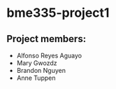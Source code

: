 # bme335-project1
## Project members:
- Alfonso Reyes Aguayo
- Mary Gwozdz
- Brandon Nguyen
- Anne Tuppen
